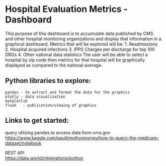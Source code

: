 # Hospital Evaluation Metrics - Dashboard

This purpose of this dashboard is to accumulate data published by CMS and other hospital monitoring organizations and display that information in a graphical dashboard.  Metrics that will be explored will be:
        1. Readmissions
        2. Hospital acquired infections
        3. IPPS Charges per discharge for top 100 DRGs
        4. Other national data statistics
 The user will be able to select a hospital by zip code then metrics for that hospital will be graphically displayed as compared to the national average.
  
## Python libraries to explore:
    pandas - to extract and format the data for the graphics
    plotly - data visualization
    matplotlib
    flask   - publication/viewing of graphics 
    
## Links to get started:

   query utilzing pandas to access data from cms.gov   
   https://www.kaggle.com/paultimothymooney/how-to-query-the-medicare-dataset/notebook
   
   REST API   
   https://data.world/integrations/python
   
   
   
  
